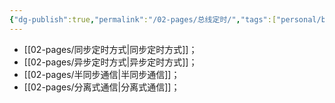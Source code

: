 ```yaml
---
{"dg-publish":true,"permalink":"/02-pages/总线定时/","tags":["personal/blog","计算机组成原理/总线"]}
---
```


- [[02-pages/同步定时方式\|同步定时方式]]；
- [[02-pages/异步定时方式\|异步定时方式]]；
- [[02-pages/半同步通信\|半同步通信]]；
- [[02-pages/分离式通信\|分离式通信]]；